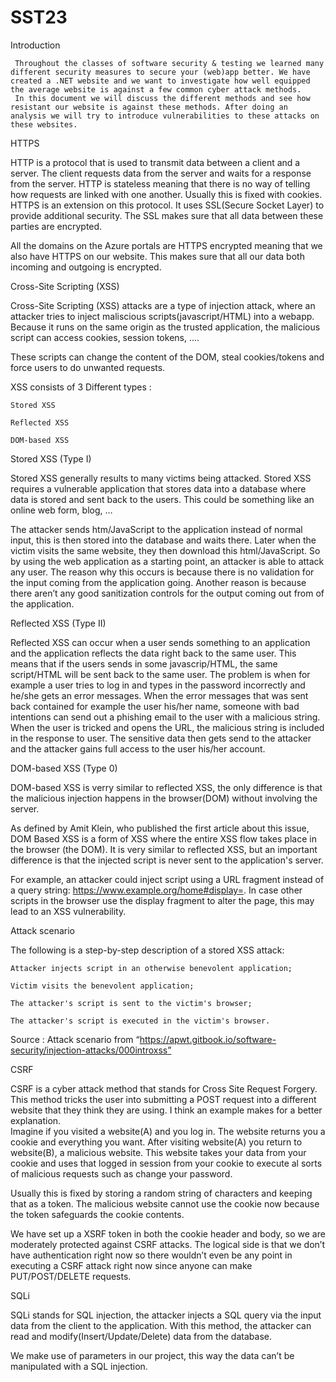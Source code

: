 # SST23
Introduction 

     Throughout the classes of software security & testing we learned many different security measures to secure your (web)app better. We have created a .NET website and we want to investigate how well equipped the average website is against a few common cyber attack methods.  
     In this document we will discuss the different methods and see how resistant our website is against these methods. After doing an analysis we will try to introduce vulnerabilities to these attacks on these websites.  

 

HTTPS 

HTTP is a protocol that is used to transmit data between a client and a server. The client requests data from the server and waits for a response from the server. HTTP is stateless meaning that there is no way of telling how requests are linked with one another. Usually this is fixed with cookies. 
HTTPS is an extension on this protocol. It uses SSL(Secure Socket Layer) to provide additional security. The SSL makes sure that all data between these parties are encrypted. 

All the domains on the Azure portals are HTTPS encrypted meaning that we also have HTTPS on our website. This makes sure that all our data both incoming and outgoing is encrypted. 

Cross-Site Scripting (XSS) 

Cross-Site Scripting (XSS) attacks are a type of injection attack, where an attacker tries to inject maliscious scripts(javascript/HTML) into a webapp. Because it runs on the same origin as the trusted application, the malicious script can access cookies, session tokens, ….  

These scripts can change the content of the DOM, steal cookies/tokens and force users to do unwanted requests. 

XSS consists of 3 Different types :  

    Stored XSS 

    Reflected XSS 

    DOM-based XSS 

 

Stored XSS (Type I) 

Stored XSS generally results to many victims being attacked. Stored XSS requires a vulnerable application that stores data into a database where data is stored and sent back to the users. This could be something like an online web form, blog, … 

The attacker sends htm/JavaScript to the application instead of normal input, this is then stored into the database and waits there. Later when the victim visits the same website, they then download this html/JavaScript. So by using the web application as a starting point, an attacker is able to attack any user. The reason why this occurs is because there is no validation for the input coming from the application going. Another reason is because there aren’t any good sanitization controls for the output coming out from of the application. 

 

Reflected XSS (Type II) 

Reflected XSS can occur when a user sends something to an application and the application reflects the data right back to the same user. This means that if the users sends in some javascrip/HTML, the same script/HTML will be sent back to the same user. The problem is when for example a user tries to log in and types in the password incorrectly and he/she gets an error messages.  When the error messages that was sent back contained for example the user his/her name, someone with bad intentions can send out a phishing email to the user with a malicious string. When the user is tricked and opens the URL, the malicious string is included in the response to user. The sensitive data then gets send to the attacker and the attacker gains full access to the user his/her account. 

DOM-based XSS (Type 0) 

DOM-based XSS is verry similar to reflected XSS, the only difference is that the malicious injection happens in the browser(DOM) without involving the server.  

As defined by Amit Klein, who published the first article about this issue, DOM Based XSS is a form of XSS where the entire XSS flow takes place in the browser (the DOM). It is very similar to reflected XSS, but an important difference is that the injected script is never sent to the application's server. 

For example, an attacker could inject script using a URL fragment instead of a query string: https://www.example.org/home#display=<script>alert('xss')</script>. In case other scripts in the browser use the display fragment to alter the page, this may lead to an XSS vulnerability. 

Attack scenario  

The following is a step-by-step description of a stored XSS attack: 

    Attacker injects script in an otherwise benevolent application; 

    Victim visits the benevolent application; 

    The attacker's script is sent to the victim's browser; 

    The attacker's script is executed in the victim's browser. 

 

Source : Attack scenario from “https://apwt.gitbook.io/software-security/injection-attacks/000introxss” 

 

 

 

 

 

 

 

 

CSRF 

CSRF is a cyber attack method that stands for Cross Site Request Forgery. This method tricks the user into submitting a POST request into a different website that they think they are using. I think an example makes for a better explanation.  
Imagine if you visited a website(A) and you log in. The website returns you a cookie and everything you want. After visiting website(A) you return to website(B), a malicious website. This website takes your data from your cookie and uses that logged in session from your cookie to execute al sorts of malicious requests such as change your password. 

Usually this is fixed by storing a random string of characters and keeping that as a token. The malicious website cannot use the cookie now because the token safeguards the cookie contents. 

We have set up a XSRF token in both the cookie header and body, so we are moderately protected against CSRF attacks. The logical side is that we don’t have authentication right now so there wouldn’t even be any point in executing a CSRF attack right now since anyone can make PUT/POST/DELETE requests. 

 

SQLi 

 

SQLi stands for SQL injection, the attacker injects a SQL query via the input data from the client to the application. With this method, the attacker can read and modify(Insert/Update/Delete) data from the database. 

 

We make use of parameters in our project, this way the data can’t be manipulated with a SQL injection.  
